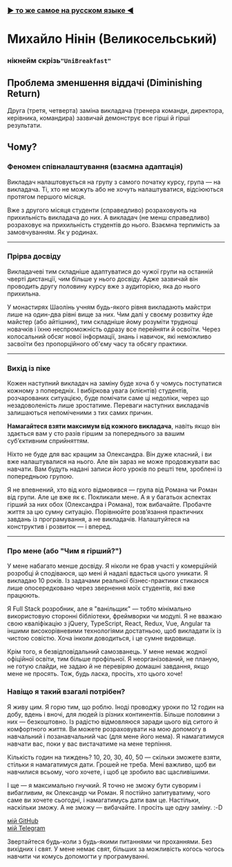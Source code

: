 ### [▶ то же самое на русском языке ◀](ru.md)

# Михайло Нінін (Великосельський)  
### нікнейм скрізь`"UniBreakfast"`

## Проблема зменшення віддачі (Diminishing Return)

Друга (третя, четверта) заміна викладача (тренера команди, директора, керівника, командира) зазвичай демонструє все гірші й гірші результати.

## Чому?

### Феномен співналаштування (взаємна адаптація)

Викладач налаштовується на групу з самого початку курсу, група — на викладача. Ті, хто не можуть або не хочуть налаштуватися, відсіюються протягом першого місяця.  

Вже з другого місяця студенти (справедливо) розраховують на прихильність викладача до них. А викладач (не менш справедливо) розраховує на прихильність студентів до нього. Взаємна терпимість за замовчуванням. Як у родинах.

---

### Прірва досвіду

Викладачеві тим складніше адаптуватися до чужої групи на останній чверті дистанції, чим більше у нього досвіду. Адже зазвичай він проводить другу половину курсу вже з аудиторією, яка до нього прихильна.  

У монастирях Шаолінь учням будь-якого рівня викладають майстри лише на один-два рівні вище за них. Чим далі у своєму розвитку йде майстер (або айтішник), тим складніше йому розуміти труднощі новачків і їхню неспроможність одразу все перейняти й освоїти. Через колосальний обсяг нової інформації, знань і навичок, які неможливо засвоїти без пропорційного об'єму часу та обсягу практики.

---

### Вихід із піке

Кожен наступний викладач на заміну буде хоча б у чомусь поступатися кожному з попередніх. І вибіркова увага (клієнтів) студентів, розчарованих ситуацією, буде помічати саме ці недоліки, через що незадоволеність лише зростатиме. Переваги наступних викладачів залишаються непоміченими з тих самих причин.  

**Намагайтеся взяти максимум від кожного викладача**, навіть якщо він здається вам у сто разів гіршим за попереднього за вашим суб’єктивним сприйняттям.  

Ніхто не буде для вас кращим за Олександра. Він дуже класний, і ви вже налаштувалися на нього. Але він зараз не може продовжувати вас навчати. Вам будуть надані записи його уроків по решті тем, зроблені із попередньою групою. 

Я не впевнений, хто від кого відмовився — група від Романа чи Роман від групи. Але це вже як є. Покликали мене. А я у багатьох аспектах гірший за них обох (Олександра і Романа), тож вибачайте. Пробачте життя за цю сумну ситуацію. Порівнюйте розв’язання практичних завдань із програмування, а не викладачів. Налаштуйтеся на конструктив і розвиток — і вперед.

---

### Про мене (або "Чим я гірший?")

У мене набагато менше досвіду. Я ніколи не брав участі у комерційній розробці й сподіваюся, що мені й надалі вдасться цього уникати. Я викладаю 10 років. Із задачами реальної бізнес-практики стикаюся лише опосередковано через звернення моїх студентів, які вже працюють.

Я Full Stack розробник, але я "ванільщик" — тобто мінімально використовую сторонні бібліотеки, фреймворки чи модулі. Я не вважаю свою кваліфікацію з jQuery, TypeScript, React, Redux, Vue, Angular та іншими високорівневими технологіями достатньою, щоб викладати їх із чистою совістю. Хоча інколи доводиться, і це сумне видовище.  

Крім того, я безвідповідальний самозванець. У мене немає жодної офіційної освіти, тим більше профільної. Я неорганізований, не планую, не готую слайди, не задаю й не перевіряю домашні завдання, якщо мене не просять. Тож, будь ласка, просіть, хто цього хоче!

### Навіщо я такий взагалі потрібен?

Я живу цим. Я горю тим, що роблю. Іноді проводжу уроки по 12 годин на добу, вдень і вночі, для людей із різних континентів. Більше половини з них — безкоштовно. Із радістю відмовляюся заради цього від ситого й комфортного життя. Ви можете розраховувати на мою допомогу в навчальний і позанавчальний час (для мене його нема). Я намагатимуся навчати вас, поки у вас вистачатиме на мене терпіння.  

Кількість годин на тиждень? 10, 20, 30, 40, 50 — скільки зможете взяти, стільки я намагатимуся дати. Грошей не треба. Мені важливо, щоб ви навчилися всьому, чого хочете, і щоб це зробило вас щасливішими.  

І ще — я максимально гнучкий. Я точно не зможу бути суворим і вибагливим, як Олександр чи Роман. Я постійно запитуватиму, чого саме ви хочете сьогодні, і намагатимусь дати вам це. Настільки, наскільки зможу. А не зможу — вибачайте. І просіть ще одну заміну. :-D  

[мій GitHub](https://github.com/UniBreakfast)  
[мій Telegram](https://t.me/UniBreakfast)  

Звертайтеся будь-коли з будь-якими питаннями чи проханнями. Без вихідних і свят. У мене немає свят, більших за можливість когось чогось навчити чи комусь допомогти у програмуванні.  
